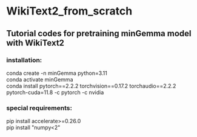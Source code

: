 # WikiText2_from_scratch
## Tutorial codes for pretraining minGemma model with WikiText2

### installation:
conda create -n minGemma python=3.11  
conda activate minGemma  
conda install pytorch==2.2.2 torchvision==0.17.2 torchaudio==2.2.2 pytorch-cuda=11.8 -c pytorch -c nvidia  

### special requirements:
pip install accelerate>=0.26.0  
pip install "numpy<2"
